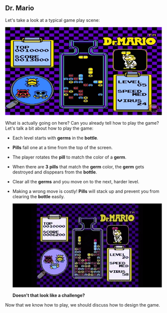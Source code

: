 ## Dr. Mario
Let's take a look at a typical game play scene:

![](img/dr_mario_gameplay.jpg)

What is actually going on here? Can you already tell how to play the game? Let's talk a bit about how to play the game:

  * Each level starts with __germs__ in the __bottle__.
  * __Pills__ fall one at a time from the top of the screen.
  * The player rotates the __pill__ to match the color of a __germ__.
  * When there are __3__ __pills__ that match the __germ__ color, the __germ__ gets destroyed and disppears from the __bottle__.
  * Clear all the __germs__ and you move on to the next, harder level.
  * Making a wrong move is costly! __Pills__ will stack up and prevent you from clearing the __bottle__ easily.

    ![](img/dr_mario_gameplay_hard.jpg)

    __Doesn't that look like a challenge?__

Now that we know how to play, we should discuss how to design the game.
